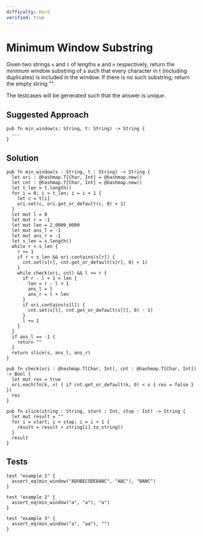 ```yaml
---
difficulty: Hard
verified: true
---
```


# Minimum Window Substring

Given two strings `s` and `t` of lengths `m` and `n` respectively, return the minimum window substring of s such that every character in t (including duplicates) is included in the window. If there is no such substring, return the empty string "".

The testcases will be generated such that the answer is _unique_.

## Suggested Approach

```mbt nocheck
pub fn min_window(s: String, t: String) -> String {
  ...
}
```

## Solution

```mbt
pub fn min_window(s : String, t : String) -> String {
  let ori : @hashmap.T[Char, Int] = @hashmap.new()
  let cnt : @hashmap.T[Char, Int] = @hashmap.new()
  let t_len = t.length()
  for i = 0; i < t_len; i = i + 1 {
    let c = t[i]
    ori.set(c, ori.get_or_default(c, 0) + 1)
  }
  let mut l = 0
  let mut r = -1
  let mut len = 2_0000_0000
  let mut ans_l = -1
  let mut ans_r = -1
  let s_len = s.length()
  while r < s_len {
    r += 1
    if r < s_len && ori.contains(s[r]) {
      cnt.set(s[r], cnt.get_or_default(s[r], 0) + 1)
    }
    while check(ori, cnt) && l <= r {
      if r - l + 1 < len {
        len = r - l + 1
        ans_l = l
        ans_r = l + len
      }
      if ori.contains(s[l]) {
        cnt.set(s[l], cnt.get_or_default(s[l], 0) - 1)
      }
      l += 1
    }
  }
  if ans_l == -1 {
    return ""
  }
  return slice(s, ans_l, ans_r)
}

pub fn check(ori : @hashmap.T[Char, Int], cnt : @hashmap.T[Char, Int]) -> Bool {
  let mut res = true
  ori.each(fn(k, v) { if cnt.get_or_default(k, 0) < v { res = false } })
  res
}

pub fn slice(string : String, start : Int, stop : Int) -> String {
  let mut result = ""
  for i = start; i < stop; i = i + 1 {
    result = result + string[i].to_string()
  }
  result
}
```

## Tests

```moonbit
test "example 1" {
  assert_eq(min_window("ADOBECODEBANC", "ABC"), "BANC")
}

test "example 2" {
  assert_eq(min_window("a", "a"), "a")
}

test "example 3" {
  assert_eq(min_window("a", "aa"), "")
}
```

